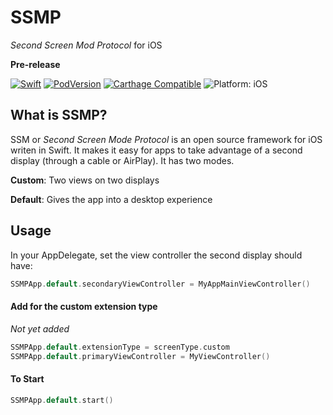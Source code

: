 # SSMP
*Second Screen Mod Protocol* for iOS

**Pre-release**

<p>
<a href="https://developer.apple.com/swift/"><img src="https://img.shields.io/badge/Swift-4.2-orange.svg?style=flat" style="max-height: 300px;" alt="Swift"/></a>
<a href="https://cocoapods.org/pods/SSMP"><img src="https://img.shields.io/cocoapods/v/SSMP.svg" style="max-height: 300px;" alt="PodVersion"/></a>
<a href="https://github.com/Carthage/Carthage"><img src="https://img.shields.io/badge/Carthage-compatible-4bc51d.svg?style=flat" style="max-height: 300px;" alt="Carthage Compatible"/></a>
<img src="https://img.shields.io/badge/platform-iOS-lightgrey.svg" style="max-height: 300px;" alt="Platform: iOS">
<br>

## What is SSMP?
SSM or *Second Screen Mode Protocol* is an open source framework for iOS writen in Swift. It makes it easy for apps to take advantage of a second display (through a cable or AirPlay). It has two modes.

**Custom**: Two views on two displays

**Default**: Gives the app into a desktop experience

## Usage
In your AppDelegate, set the view controller the second display should have:
```swift
SSMPApp.default.secondaryViewController = MyAppMainViewController()
```

#### Add for the custom extension type
*Not yet added*
```swift
SSMPApp.default.extensionType = screenType.custom
SSMPApp.default.primaryViewController = MyViewController()
```


#### To Start
```swift
SSMPApp.default.start()
```

